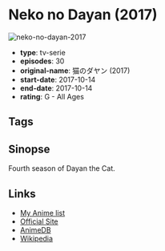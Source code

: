 # Neko no Dayan (2017)

![neko-no-dayan-2017](https://cdn.myanimelist.net/images/anime/10/89599.jpg)

-   **type**: tv-serie
-   **episodes**: 30
-   **original-name**: 猫のダヤン (2017)
-   **start-date**: 2017-10-14
-   **end-date**: 2017-10-14
-   **rating**: G - All Ages

## Tags

## Sinopse

Fourth season of Dayan the Cat.

## Links

-   [My Anime list](https://myanimelist.net/anime/36981/Neko_no_Dayan_2017)
-   [Official Site](http://anime-dayan.com/)
-   [AnimeDB](http://anidb.info/perl-bin/animedb.pl?show=anime&aid=13677)
-   [Wikipedia](https://ja.wikipedia.org/wiki/%E3%82%8F%E3%81%A1%E3%81%B5%E3%81%83%E3%83%BC%E3%82%8B%E3%81%A9)
